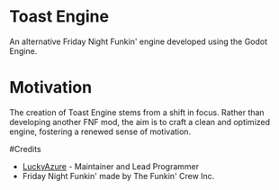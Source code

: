 # Toast Engine
An alternative Friday Night Funkin' engine developed using the Godot Engine.

# Motivation
The creation of Toast Engine stems from a shift in focus. Rather than developing another FNF mod, the aim is to craft a clean and optimized engine, fostering a renewed sense of motivation.

#Credits
- [LuckyAzure](https://twitter.com/LuckyAzureMain) - Maintainer and Lead Programmer
- Friday Night Funkin' made by The Funkin' Crew Inc.


